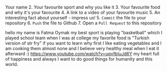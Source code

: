 Your name
   2. Your favourite sport and why you like it
   3. Your favourite food and why it's your favourite
   4. A link to a video of your favourite music
   5. An interesting fact about yourself - impress us!
5. `Commit` the file to your repository
6. `Push` the file to Github
7. Open a `Pull Request` to this repository

hello my name is Fatma Oymak my best sport is playing "basketball"
which I played school team when I was at college
my favorite food is "Turkish version of str fry" if you want to learn why 
first I like eating vegetables and I am cooking them almost none
and I believe very healthy meal when I eat it afterward :)
https://www.youtube.com/watch?v=uqvfbIuJd6Y
my heart full of happiness and always I want to do good things for humanity and
this world.

